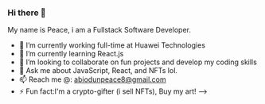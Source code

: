 ### Hi there 👋
My name is Peace, i am a Fullstack Software Developer.

- 🔭 I’m currently working full-time at Huawei Technologies
- 🌱 I’m currently learning React.js
- 👯 I’m looking to collaborate on fun projects and develop my coding skills
- 💬 Ask me about JavaScript, React, and NFTs lol.
- 📫 Reach me @: abiodunpeace8@gmail.com
- ⚡ Fun fact:I'm a crypto-gifter (i sell NFTs), Buy my art!
-->
